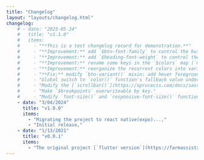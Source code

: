 ```yaml
---
title: "Changelog"
layout: "layouts/changelog.html"
changelog:
    # - date: "2023-05-24"
    #   title: "v1.1.0"
    #   items:
    #     - "**This is a test changelog record for demonstration.**"
    #     - "**Improvement:** add `$btn-font-family` to control the button's font family."
    #     - "**Improvement:** add `$heading-font-weight` to control the heading's font-weight."
    #     - "**Improvement:** rename some keys in the `$colors` map (`mark-color` : `mark-foreground`, `code-color` : `code-foreground`)."
    #     - "**Improvement:** reorganize the recurrent colors into variables."
    #     - "**Fix:** modify `btn-variant()` mixin: add hover foreground color."
    #     - "Global switch to `color()` function's fallback value under the [`$settings`](https://sprucecss.com/docs/sass/variables#settings) map."
    #     - "Modify the [`scrollbar()`](https://sprucecss.com/docs/sass/mixins#scrollbar) mixin to accept hover thumb background-color value."
    #     - "Make `$breakpoints` overwriteable by key."
    #     - "Modify `font-size()` and `responsive-font-size()` function to accept optimal size value. The optimal value will fallback to a global settnigs under the `$settings` map."
    - date: "3/04/2024"
      title: "v1.0.0"
      items:
        - "Migrating the project to react native(expo)...,"
        - "Initial release,"
    - date: "1/13/2021"
      title: "v0.0.1"
      items:
        - "The original project [`flutter version`](https://farmassistx.github.io/farmassist/)"
---
```

